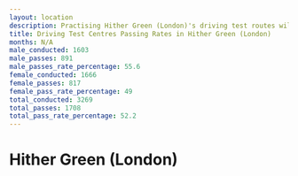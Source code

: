 ```yaml
---
layout: location
description: Practising Hither Green (London)'s driving test routes will help you become more confident in your gear-changing abilities.
title: Driving Test Centres Passing Rates in Hither Green (London)
months: N/A
male_conducted: 1603
male_passes: 891
male_passes_rate_percentage: 55.6
female_conducted: 1666
female_passes: 817
female_pass_rate_percentage: 49
total_conducted: 3269
total_passes: 1708
total_pass_rate_percentage: 52.2
---
```


# Hither Green (London)
